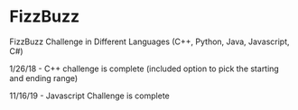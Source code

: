 # FizzBuzz
FizzBuzz Challenge in Different Languages (C++, Python, Java, Javascript, C#)

1/26/18 - C++ challenge is complete (included option to pick the starting and ending range)

11/16/19 - Javascript Challenge is complete